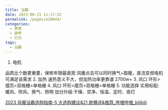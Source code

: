 ```yaml
---
title: 浴霸
date: 2023-08-21 11:17:22
permalink: /pages/e208d4/
categories:
  - 家居
  - 装修
  - 灯光
tags:
  - 浴霸
---
```


1. 电机

 品质比个数更重要，保修年限最直观
 风暖点击可以同时换气+取暖，直流变频电机可满足该需求
2. 加热
   速热意义不大，但加热功率更靠谱 2700w+
3. 风口
    环形>摆页>双格栅>单格栅
 4. 风口
    环形>摆页>双格栅>单格栅
5. 功能选择
   实用标配:暖风、吹风、换气、照明
   加分升级:干燥、空净、恒温、定时、夜灯

[2023 风暖浴霸选购指南-5 大选购建议&21 款横评&推荐_哔哩哔哩_bilibili](https://www.bilibili.com/video/BV17z4y1x7E1/?spm_id_from=333.337.search-card.all.click&vd_source=f0ec10d1a61ee66ef7bcad42b198b3d5)